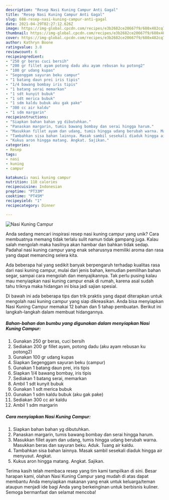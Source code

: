 ```yaml
---
description: "Resep Nasi Kuning Campur Anti Gagal"
title: "Resep Nasi Kuning Campur Anti Gagal"
slug: 688-resep-nasi-kuning-campur-anti-gagal
date: 2021-04-29T02:27:12.626Z
image: https://img-global.cpcdn.com/recipes/e3b2682ce20667f9/680x482cq70/nasi-kuning-campur-foto-resep-utama.jpg
thumbnail: https://img-global.cpcdn.com/recipes/e3b2682ce20667f9/680x482cq70/nasi-kuning-campur-foto-resep-utama.jpg
cover: https://img-global.cpcdn.com/recipes/e3b2682ce20667f9/680x482cq70/nasi-kuning-campur-foto-resep-utama.jpg
author: Kathryn Boone
ratingvalue: 3.8
reviewcount: 6
recipeingredient:
- "250 gr beras cuci bersih"
- "200 gr fillet ayam potong dadu aku ayam rebusan ku potong2"
- "100 gr udang kupas"
- "Segenggam sayuran beku campur"
- "1 batang daun prei iris tipis"
- "1/4 bawang bombay iris tipis"
- "1 batang serai memarkan"
- "1 sdt kunyit bubuk"
- "1 sdt merica bubuk"
- "1 sdm kaldu bubuk aku gak pake"
- "300 cc air kaldu"
- "1 sdm margarin"
recipeinstructions:
- "Siapkan bahan bahan yg dibutuhkan."
- "Panaskan margarin, tumis bawang bombay dan serai hingga harum."
- "Masukkan fillet ayam dan udang, tumis hingga udang berubah warna. Masukkan beras dan sayuran beku. Aduk. Tuang air kaldu."
- "Tambahkan sisa bahan lainnya. Masak sambil sesekali diaduk hingga air menyusut. Angkat."
- "Kukus aron hingga matang. Angkat. Sajikan."
categories:
- Resep
tags:
- nasi
- kuning
- campur

katakunci: nasi kuning campur 
nutrition: 118 calories
recipecuisine: Indonesian
preptime: "PT33M"
cooktime: "PT45M"
recipeyield: "1"
recipecategory: Dinner

---
```



![Nasi Kuning Campur](https://img-global.cpcdn.com/recipes/e3b2682ce20667f9/680x482cq70/nasi-kuning-campur-foto-resep-utama.jpg)

Anda sedang mencari inspirasi resep nasi kuning campur yang unik? Cara membuatnya memang tidak terlalu sulit namun tidak gampang juga. Kalau salah mengolah maka hasilnya akan hambar dan bahkan tidak sedap. Padahal nasi kuning campur yang enak seharusnya memiliki aroma dan rasa yang dapat memancing selera kita.

Ada beberapa hal yang sedikit banyak berpengaruh terhadap kualitas rasa dari nasi kuning campur, mulai dari jenis bahan, kemudian pemilihan bahan segar, sampai cara mengolah dan menyajikannya. Tak perlu pusing kalau mau menyiapkan nasi kuning campur enak di rumah, karena asal sudah tahu triknya maka hidangan ini bisa jadi sajian spesial.




Di bawah ini ada beberapa tips dan trik praktis yang dapat diterapkan untuk mengolah nasi kuning campur yang siap dikreasikan. Anda bisa menyiapkan Nasi Kuning Campur memakai 12 bahan dan 5 tahap pembuatan. Berikut ini langkah-langkah dalam membuat hidangannya.

<!--inarticleads1-->

##### Bahan-bahan dan bumbu yang digunakan dalam menyiapkan Nasi Kuning Campur:

1. Gunakan 250 gr beras, cuci bersih
1. Sediakan 200 gr fillet ayam, potong dadu (aku ayam rebusan ku potong2)
1. Gunakan 100 gr udang kupas
1. Siapkan Segenggam sayuran beku (campur)
1. Gunakan 1 batang daun prei, iris tipis
1. Siapkan 1/4 bawang bombay, iris tipis
1. Sediakan 1 batang serai, memarkan
1. Ambil 1 sdt kunyit bubuk
1. Gunakan 1 sdt merica bubuk
1. Gunakan 1 sdm kaldu bubuk (aku gak pake)
1. Sediakan 300 cc air kaldu
1. Ambil 1 sdm margarin




<!--inarticleads2-->

##### Cara menyiapkan Nasi Kuning Campur:

1. Siapkan bahan bahan yg dibutuhkan.
1. Panaskan margarin, tumis bawang bombay dan serai hingga harum.
1. Masukkan fillet ayam dan udang, tumis hingga udang berubah warna. Masukkan beras dan sayuran beku. Aduk. Tuang air kaldu.
1. Tambahkan sisa bahan lainnya. Masak sambil sesekali diaduk hingga air menyusut. Angkat.
1. Kukus aron hingga matang. Angkat. Sajikan.




Terima kasih telah membaca resep yang tim kami tampilkan di sini. Besar harapan kami, olahan Nasi Kuning Campur yang mudah di atas dapat membantu Anda menyiapkan makanan yang enak untuk keluarga/teman ataupun menjadi ide bagi Anda yang berkeinginan untuk berbisnis kuliner. Semoga bermanfaat dan selamat mencoba!
